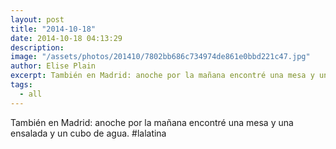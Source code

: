 ```yaml
---
layout: post
title: "2014-10-18"
date: 2014-10-18 04:13:29
description: 
image: "/assets/photos/201410/7802bb686c734974de861e0bbd221c47.jpg"
author: Elise Plain
excerpt: También en Madrid: anoche por la mañana encontré una mesa y una ensalada y un cubo de agua. #lalatina
tags: 
  - all
---
```


También en Madrid: anoche por la mañana encontré una mesa y una ensalada y un cubo de agua. #lalatina
<p></p>
